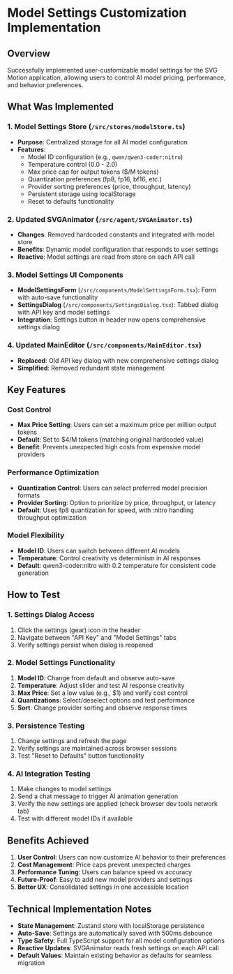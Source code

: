 # Model Settings Customization Implementation

## Overview
Successfully implemented user-customizable model settings for the SVG Motion application, allowing users to control AI model pricing, performance, and behavior preferences.

## What Was Implemented

### 1. Model Settings Store (`/src/stores/modelStore.ts`)
- **Purpose**: Centralized storage for all AI model configuration
- **Features**:
  - Model ID configuration (e.g., `qwen/qwen3-coder:nitro`)
  - Temperature control (0.0 - 2.0)
  - Max price cap for output tokens ($/M tokens)
  - Quantization preferences (fp8, fp16, bf16, etc.)
  - Provider sorting preferences (price, throughput, latency)
  - Persistent storage using localStorage
  - Reset to defaults functionality

### 2. Updated SVGAnimator (`/src/agent/SVGAnimator.ts`)
- **Changes**: Removed hardcoded constants and integrated with model store
- **Benefits**: Dynamic model configuration that responds to user settings
- **Reactive**: Model settings are read from store on each API call

### 3. Model Settings UI Components
- **ModelSettingsForm** (`/src/components/ModelSettingsForm.tsx`): Form with auto-save functionality
- **SettingsDialog** (`/src/components/SettingsDialog.tsx`): Tabbed dialog with API key and model settings
- **Integration**: Settings button in header now opens comprehensive settings dialog

### 4. Updated MainEditor (`/src/components/MainEditor.tsx`)
- **Replaced**: Old API key dialog with new comprehensive settings dialog
- **Simplified**: Removed redundant state management

## Key Features

### Cost Control
- **Max Price Setting**: Users can set a maximum price per million output tokens
- **Default**: Set to $4/M tokens (matching original hardcoded value)
- **Benefit**: Prevents unexpected high costs from expensive model providers

### Performance Optimization
- **Quantization Control**: Users can select preferred model precision formats
- **Provider Sorting**: Option to prioritize by price, throughput, or latency
- **Default**: Uses fp8 quantization for speed, with :nitro handling throughput optimization

### Model Flexibility
- **Model ID**: Users can switch between different AI models
- **Temperature**: Control creativity vs determinism in AI responses
- **Default**: qwen3-coder:nitro with 0.2 temperature for consistent code generation

## How to Test

### 1. Settings Dialog Access
1. Click the settings (gear) icon in the header
2. Navigate between "API Key" and "Model Settings" tabs
3. Verify settings persist when dialog is reopened

### 2. Model Settings Functionality
1. **Model ID**: Change from default and observe auto-save
2. **Temperature**: Adjust slider and test AI response creativity
3. **Max Price**: Set a low value (e.g., $1) and verify cost control
4. **Quantizations**: Select/deselect options and test performance
5. **Sort**: Change provider sorting and observe response times

### 3. Persistence Testing
1. Change settings and refresh the page
2. Verify settings are maintained across browser sessions
3. Test "Reset to Defaults" button functionality

### 4. AI Integration Testing
1. Make changes to model settings
2. Send a chat message to trigger AI animation generation
3. Verify the new settings are applied (check browser dev tools network tab)
4. Test with different model IDs if available

## Benefits Achieved

1. **User Control**: Users can now customize AI behavior to their preferences
2. **Cost Management**: Price caps prevent unexpected charges
3. **Performance Tuning**: Users can balance speed vs accuracy
4. **Future-Proof**: Easy to add new model providers and settings
5. **Better UX**: Consolidated settings in one accessible location

## Technical Implementation Notes

- **State Management**: Zustand store with localStorage persistence
- **Auto-Save**: Settings are automatically saved with 500ms debounce
- **Type Safety**: Full TypeScript support for all model configuration options
- **Reactive Updates**: SVGAnimator reads fresh settings on each API call
- **Default Values**: Maintain existing behavior as defaults for seamless migration